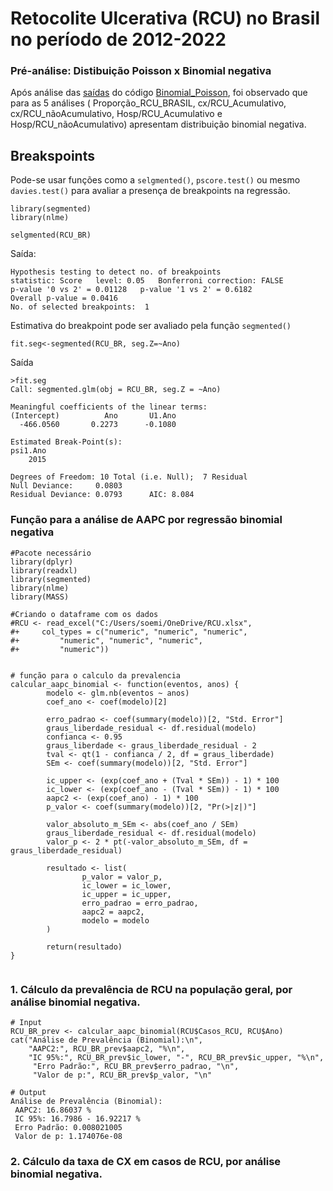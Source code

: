 # Retocolite Ulcerativa (RCU) no Brasil no período de 2012-2022

### Pré-análise: Distibuição Poisson x Binomial negativa
Após análise das [saídas](https://github.com/soemilia/epi_aapc/blob/main/RCU/Binomial_Poisson_Sa%C3%ADda) do código [Binomial_Poisson](https://github.com/soemilia/epi_aapc/blob/main/RCU/Binomial_Poisson), foi observado que para as 5 análises ( Proporção_RCU_BRASIL, cx/RCU_Acumulativo, cx/RCU_nãoAcumulativo, Hosp/RCU_Acumulativo e Hosp/RCU_nãoAcumulativo) apresentam distribuição binomial negativa.

## Breakspoints 
Pode-se usar funções como a `selgmented()`,  `pscore.test()` ou mesmo `davies.test()` para avaliar a presença de breakpoints na regressão.

```
library(segmented)
library(nlme)

selgmented(RCU_BR)
```

Saída:
```
Hypothesis testing to detect no. of breakpoints
statistic: Score   level: 0.05   Bonferroni correction: FALSE 
p-value '0 vs 2' = 0.01128   p-value '1 vs 2' = 0.6182 
Overall p-value = 0.0416
No. of selected breakpoints:  1
```

Estimativa do breakpoint pode ser avaliado pela função `segmented()`

``` 
fit.seg<-segmented(RCU_BR, seg.Z=~Ano)

```

Saída

```
>fit.seg
Call: segmented.glm(obj = RCU_BR, seg.Z = ~Ano)

Meaningful coefficients of the linear terms:
(Intercept)          Ano       U1.Ano  
  -466.0560       0.2273      -0.1080  

Estimated Break-Point(s):
psi1.Ano  
    2015  

Degrees of Freedom: 10 Total (i.e. Null);  7 Residual
Null Deviance:     0.0803 
Residual Deviance: 0.0793      AIC: 8.084 
```
### Função para a análise de AAPC por regressão binomial negativa

```
#Pacote necessário
library(dplyr)
library(readxl)
library(segmented)
library(nlme)
library(MASS)

#Criando o dataframe com os dados
#RCU <- read_excel("C:/Users/soemi/OneDrive/RCU.xlsx", 
#+     col_types = c("numeric", "numeric", "numeric", 
#+         "numeric", "numeric", "numeric", 
#+         "numeric"))


# função para o calculo da prevalencia
calcular_aapc_binomial <- function(eventos, anos) {
        modelo <- glm.nb(eventos ~ anos)
        coef_ano <- coef(modelo)[2]
      
        erro_padrao <- coef(summary(modelo))[2, "Std. Error"]
        graus_liberdade_residual <- df.residual(modelo)
        confianca <- 0.95
        graus_liberdade <- graus_liberdade_residual - 2  
        tval <- qt(1 - confianca / 2, df = graus_liberdade)
        SEm <- coef(summary(modelo))[2, "Std. Error"]
        
        ic_upper <- (exp(coef_ano + (Tval * SEm)) - 1) * 100
        ic_lower <- (exp(coef_ano - (Tval * SEm)) - 1) * 100
        aapc2 <- (exp(coef_ano) - 1) * 100
        p_valor <- coef(summary(modelo))[2, "Pr(>|z|)"]
        
        valor_absoluto_m_SEm <- abs(coef_ano / SEm)
        graus_liberdade_residual <- df.residual(modelo)
        valor_p <- 2 * pt(-valor_absoluto_m_SEm, df = graus_liberdade_residual)
        
        resultado <- list(
                p_valor = valor_p,
                ic_lower = ic_lower,
                ic_upper = ic_upper,
                erro_padrao = erro_padrao,
                aapc2 = aapc2,
                modelo = modelo
        )
        
        return(resultado)
}


```

### 1. Cálculo da prevalência de RCU na população geral, por análise binomial negativa.
   


```
# Input
RCU_BR_prev <- calcular_aapc_binomial(RCU$Casos_RCU, RCU$Ano)
cat("Análise de Prevalência (Binomial):\n",
    "AAPC2:", RCU_BR_prev$aapc2, "%\n",
    "IC 95%:", RCU_BR_prev$ic_lower, "-", RCU_BR_prev$ic_upper, "%\n",
     "Erro Padrão:", RCU_BR_prev$erro_padrao, "\n",
     "Valor de p:", RCU_BR_prev$p_valor, "\n"
```

```
# Output
Análise de Prevalência (Binomial):
 AAPC2: 16.86037 %
 IC 95%: 16.7986 - 16.92217 %
 Erro Padrão: 0.008021005 
 Valor de p: 1.174076e-08 
```
 
### 2. Cálculo da taxa de CX em casos de RCU, por análise binomial negativa.


